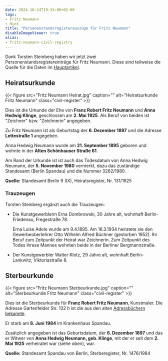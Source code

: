 ```yaml
---
date: 2024-10-24T19:33:00+02:00
tags:
- Fritz Neumann
- Hint
title: "Personenstandsregisterauszüge für Fritz Neumann"
disableImageViewer: true
alias:
- fritz-neumann-civil-registry
---
```


Dank Torsten Steinberg haben wir jetzt zwei Personenstandsregistereinträge für Fritz Neumann. Diese sind teilweise die Quelle für die Daten im [Hauptartikel](/de/post/fritz-neumann-spandauer-volksblatt-19-2-1972/).

## Heiratsurkunde

{{< figure src="Fritz Neumann Heirat.jpg" caption="" alt="Heiratsurkunde Fritz Neumann" class="civil-register" >}}

Dies ist die Urkunde der Ehe von **Franz Robert Fritz Neumann** und **Anna Hedwig Klinge**, geschlossen am **2. Mai 1925**. Als Beruf von beiden ist "Zeichner" bzw. "Zeichnerin" angegeben.

Zu Fritz Neumann ist als Geburtstag der **6. Dezember 1897** und die Adresse **Lettestraße 1** angegeben.

Anna Hedwig Neumann wurde am **21. September 1895** geboren und wohnte in der **Alten Schönhauser Straße 61**.

Am Rand der Urkunde ist ist auch das Todesdatum von Anna Hedwig Neumann, der **5. November 1980** vermerkt, dazu das zuständige Standesamt (Berlin Spandau) und die Nummer 3262/1980.

**Quelle:** Standesamt Berlin 9 (IX), Heiratsregister, Nr. 131/1925

### Trauzeugen

Torsten Steinberg ergänzt auch die Trauzeugen:
* Die Kunstgewerblerin Erna Dombrowski, 30 Jahre alt, wohnhaft Berlin-Friedenau, Fregestraße 78.

  Erna Luise Adele wurde am 9.4.1895. Am 16.3.1934 heiratete sie den Gewerbeoberlehrer Otto Wilhelm Alfred Büchner (gestorben 1952). Ihr Beruf zum Zeitpunkt der Heirat war Zeichnerin. Zum Zeitpunkt des Todes ihrese Mannes wohnten beide in der Berliner Bergmannstraße.
* Der Kunstgewerbler Walter Klotz, 29 Jahre alt, wohnhaft Berlin-Lankwitz, Viktoriastraße 8.

## Sterbeurkunde

{{< figure src="Fritz Neumann Sterbeurkunde.jpg" caption="" alt="Sterbeurkunde Fritz Neumann" class="civil-register" >}}

Dies ist die Sterbeurkunde für **Franz Robert Fritz Neumann**, Kunstmaler. Die Adresse Gartenfelder Str. 132 h ist die aus den alten [Adressbüchern bekannte](/de/post/fritz-neumann-address-book-berlin/).

Er starb am **8. Juni 1984** im Krankenhaus Spandau.

Zusätzlich angegeben ist das Geburtsdatum, der  **6. Dezember 1897** und das er Witwer von **Anna Hedwig Neumann, geb. Klinge**, mit der er seit dem **2. Mai 1925** verheiratet war (siehe oben), war.

**Quelle:** Standesamt Spandau von Berlin, Sterberegister, Nr. 1476/1984
